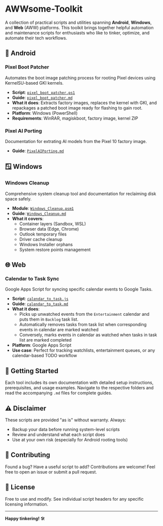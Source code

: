# AWWsome-Toolkit

A collection of practical scripts and utilities spanning **Android**, **Windows**, and **Web** (AWW) platforms. This toolkit brings together helpful automation and maintenance scripts for enthusiasts who like to tinker, optimize, and automate their tech workflows.

## 📱 Android

### Pixel Boot Patcher
Automates the boot image patching process for rooting Pixel devices using KernelSU-based GKI kernels.

- **Script**: [`pixel_boot_patcher.ps1`](android/pixel_boot_patcher.ps1)
- **Guide**: [`pixel_boot_patcher.md`](android/pixel_boot_patcher.md)
- **What it does**: Extracts factory images, replaces the kernel with GKI, and repackages a patched boot image ready for flashing to gain root. 
- **Platform**: Windows (PowerShell)
- **Requirements**: WinRAR, magiskboot, factory image, kernel ZIP

### Pixel AI Porting
Documentation for extrating AI models from the Pixel 10 factory image.

- **Guide**: [`PixelAIPorting.md`](android/PixelAIPorting.md)

## 🪟 Windows

### Windows Cleanup
Comprehensive system cleanup tool and documentation for reclaiming disk space safely.

- **Module**: [`Windows_Cleanup.psm1`](windows/Windows_Cleanup.psm1)
- **Guide**: [`Windows_Cleanup.md`](windows/Windows_Cleanup.md)
- **What it covers**:
  - Container layers (Sandbox, WSL)
  - Browser data (Edge, Chrome)
  - Outlook temporary files
  - Driver cache cleanup
  - Windows Installer orphans
  - System restore points management

## 🌐 Web

### Calendar to Task Sync
Google Apps Script for syncing specific calendar events to Google Tasks.

- **Script**: [`calendar_to_task.js`](web/calendar_to_task.js)
- **Guide**: [`calendar_to_task.md`](web/calendar_to_task.md)
- **What it does**: 
  - Picks up unwatched events from the `Entertainment` calendar and puts them in `Backlog` task list. 
  - Automatically removes tasks from task list when corresponding events in calendar are marked watched
  - Conversely, marks events in calendar as watched when tasks in task list are marked completed
- **Platform**: Google Apps Script
- **Use case**: Perfect for tracking watchlists, entertainment queues, or any calendar-based TODO workflow

## 🚀 Getting Started

Each tool includes its own documentation with detailed setup instructions, prerequisites, and usage examples. Navigate to the respective folders and read the accompanying `.md` files for complete guides.

## ⚠️ Disclaimer

These scripts are provided "as is" without warranty. Always:
- Backup your data before running system-level scripts
- Review and understand what each script does
- Use at your own risk (especially for Android rooting tools)

## 🤝 Contributing

Found a bug? Have a useful script to add? Contributions are welcome! Feel free to open an issue or submit a pull request.

## 📜 License

Free to use and modify. See individual script headers for any specific licensing information.

---

**Happy tinkering!** 🛠️

